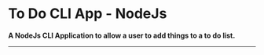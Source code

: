 # To Do CLI App - NodeJs

**A NodeJs CLI Application to allow a user to add things to a to do list.**

---
